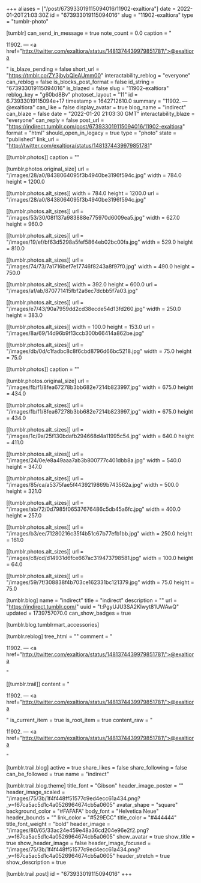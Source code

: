+++
aliases = ["/post/673933019115094016/11902-exaltiora"]
date = 2022-01-20T21:03:30Z
id = "673933019115094016"
slug = "11902-exaltiora"
type = "tumblr-photo"

[tumblr]
can_send_in_message = true
note_count = 0.0
caption = "<p>11902. — <a href=\"http://twitter.com/exaltiora/status/1481374439979851781\">@exaltiora</a></p>"
is_blaze_pending = false
short_url = "https://tmblr.co/ZY3jbybQIeAUmm00"
interactability_reblog = "everyone"
can_reblog = false
is_blocks_post_format = false
id_string = "673933019115094016"
is_blazed = false
slug = "11902-exaltiora"
reblog_key = "g60bd8Bv"
photoset_layout = "11"
id = 6.73933019115094e+17
timestamp = 1642712610.0
summary = "11902. — @exaltiora"
can_like = false
display_avatar = true
blog_name = "indirect"
can_blaze = false
date = "2022-01-20 21:03:30 GMT"
interactability_blaze = "everyone"
can_reply = false
post_url = "https://indirect.tumblr.com/post/673933019115094016/11902-exaltiora"
format = "html"
should_open_in_legacy = true
type = "photo"
state = "published"
link_url = "http://twitter.com/exaltiora/status/1481374439979851781"

[[tumblr.photos]]
caption = ""

[tumblr.photos.original_size]
url = "/images/28/a0/8438064095f3b4940be3196f594c.jpg"
width = 784.0
height = 1200.0

[[tumblr.photos.alt_sizes]]
width = 784.0
height = 1200.0
url = "/images/28/a0/8438064095f3b4940be3196f594c.jpg"

[[tumblr.photos.alt_sizes]]
url = "/images/53/30/08f137a983888e775970d6009ea5.jpg"
width = 627.0
height = 960.0

[[tumblr.photos.alt_sizes]]
url = "/images/19/ef/bf63d5298a5fef5864eb02bc00fa.jpg"
width = 529.0
height = 810.0

[[tumblr.photos.alt_sizes]]
url = "/images/74/73/7a1716bef7e17746f8243a8f97f0.jpg"
width = 490.0
height = 750.0

[[tumblr.photos.alt_sizes]]
width = 392.0
height = 600.0
url = "/images/af/ab/870771415fbf2a6ec7dcbb5f7a03.jpg"

[[tumblr.photos.alt_sizes]]
url = "/images/e7/43/90a7959dd2cd38ecde54d13fd260.jpg"
width = 250.0
height = 383.0

[[tumblr.photos.alt_sizes]]
width = 100.0
height = 153.0
url = "/images/8a/69/14d96b9f13ccb300b66414a862be.jpg"

[[tumblr.photos.alt_sizes]]
url = "/images/db/0d/c1fadbc8c8f6cbd8796d66bc5218.jpg"
width = 75.0
height = 75.0

[[tumblr.photos]]
caption = ""

[tumblr.photos.original_size]
url = "/images/fb/f1/8fea67278b3bb682e7214b823997.jpg"
width = 675.0
height = 434.0

[[tumblr.photos.alt_sizes]]
url = "/images/fb/f1/8fea67278b3bb682e7214b823997.jpg"
width = 675.0
height = 434.0

[[tumblr.photos.alt_sizes]]
url = "/images/1c/9a/25f130bdafb294668d4a11995c54.jpg"
width = 640.0
height = 411.0

[[tumblr.photos.alt_sizes]]
url = "/images/24/0e/e8a49aaa7ab3b800777c401dbb8a.jpg"
width = 540.0
height = 347.0

[[tumblr.photos.alt_sizes]]
url = "/images/85/ca/a5375fae5f4439219869b743562a.jpg"
width = 500.0
height = 321.0

[[tumblr.photos.alt_sizes]]
url = "/images/ab/72/0d7985f06537676486c5db45a6fc.jpg"
width = 400.0
height = 257.0

[[tumblr.photos.alt_sizes]]
url = "/images/b3/ee/71280216c35f4b51c67b77efb1bb.jpg"
width = 250.0
height = 161.0

[[tumblr.photos.alt_sizes]]
url = "/images/c8/cd/d14931d6fce667ac319473798581.jpg"
width = 100.0
height = 64.0

[[tumblr.photos.alt_sizes]]
url = "/images/59/7f/308838f4b703ce162331bc121379.jpg"
width = 75.0
height = 75.0

[tumblr.blog]
name = "indirect"
title = "indirect"
description = ""
url = "https://indirect.tumblr.com/"
uuid = "t:PgyUJU3SA2Klwyt81UWAwQ"
updated = 1739757070.0
can_show_badges = true

[tumblr.blog.tumblrmart_accessories]

[tumblr.reblog]
tree_html = ""
comment = "<p>11902. — <a href=\"http://twitter.com/exaltiora/status/1481374439979851781\">@exaltiora</a></p>"

[[tumblr.trail]]
content = "<p>11902. &mdash; <a href=\"http://twitter.com/exaltiora/status/1481374439979851781\">@exaltiora</a></p>"
is_current_item = true
is_root_item = true
content_raw = "<p>11902. — <a href=\"http://twitter.com/exaltiora/status/1481374439979851781\">@exaltiora</a></p>"

[tumblr.trail.blog]
active = true
share_likes = false
share_following = false
can_be_followed = true
name = "indirect"

[tumblr.trail.blog.theme]
title_font = "Gibson"
header_image_poster = ""
header_image_scaled = "/images/75/3b/1f4f448ff51577c9ed4ecc61a434.png?_v=f67ca5ac5d1c4a0526964674cb5a0605"
avatar_shape = "square"
background_color = "#FAFAFA"
body_font = "Helvetica Neue"
header_bounds = ""
link_color = "#529ECC"
title_color = "#444444"
title_font_weight = "bold"
header_image = "/images/80/65/33ac24e459e48a36cd204e96e2f2.png?_v=f67ca5ac5d1c4a0526964674cb5a0605"
show_avatar = true
show_title = true
show_header_image = false
header_image_focused = "/images/75/3b/1f4f448ff51577c9ed4ecc61a434.png?_v=f67ca5ac5d1c4a0526964674cb5a0605"
header_stretch = true
show_description = true

[tumblr.trail.post]
id = "673933019115094016"
+++

